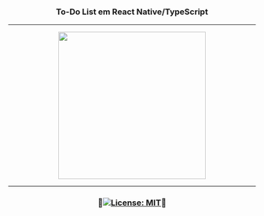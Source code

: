 ### <p align="center">To-Do List em React Native/TypeScript</p>

***
<div align="center">
  <img src="https://github.com/adriwco/task-flow/assets/80191040/f913e2c0-a83a-418e-9d35-b29ebfba8a5f" width="300" />
</div>

***
### <p align="center">🔸[![License: MIT](https://img.shields.io/badge/License-MIT-red.svg)](https://opensource.org/licenses/MIT)🔸</p>

